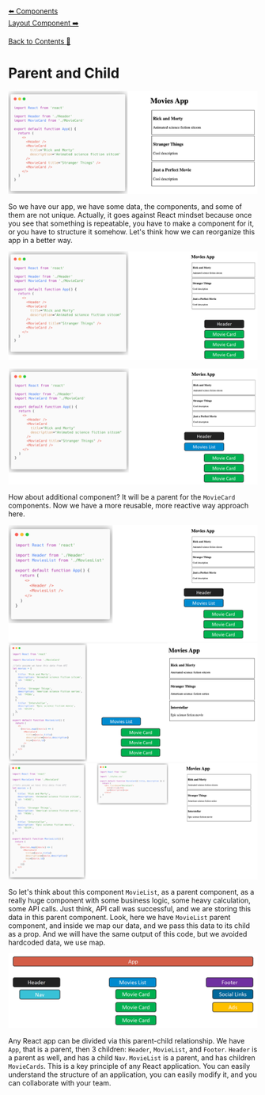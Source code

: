 [⬅️ Components](../components.md)  
[Layout Component ➡️](layout-component.md)

[Back to Contents 📑](../../../README.md#module-2)

# Parent and Child

![Movies App Image 1](images/parent-and-child-img1.png)

So we have our app, we have some data, the components, and some of them are not unique.
Actually, it goes against React mindset because once you see that something is repeatable, you have to make a component for it, or you have to structure it somehow.
Let's think how we can reorganize this app in a better way.

![Movies App Image 2](images/parent-and-child-img2.png)

![Movies App Image 3](images/parent-and-child-img3.png)

How about additional component?
It will be a parent for the `MovieCard` components.
Now we have a more reusable, more reactive way approach here.

![Movies App Image 4](images/parent-and-child-img4.png)
![Movies App Image 5](images/parent-and-child-img5.png)
![Movies App Image 7](images/parent-and-child-img7.png)

So let's think about this component `MovieList`, as a parent component, as a really huge component with some business logic, some heavy calculation, some API calls.
Just think, API call was successful, and we are storing this data in this parent component.
Look, here we have `MovieList` parent component, and inside we map our data, and we pass this data to its child as a prop.
And we will have the same output of this code, but we avoided hardcoded data, we use map.

![Movies App Image 6](images/parent-and-child-img6.png)

Any React app can be divided via this parent-child relationship.
We have `App`, that is a parent, then 3 children: `Header`, `MovieList`, and `Footer`.
`Header` is a parent as well, and has a child `Nav`.
`MovieList` is a parent, and has children `MovieCards`.
This is a key principle of any React application.
You can easily understand the structure of an application, you can easily modify it, and you can collaborate with your team.
